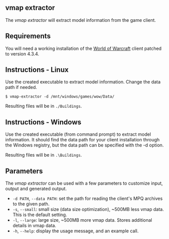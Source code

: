 ﻿vmap extractor
--------------
The *vmap extractor* will extract model information from the game client.

Requirements
------------
You will need a working installation of the [World of Warcraft][1] client patched
to version 4.3.4.

Instructions - Linux
--------------------
Use the created executable to extract model information. Change the data path if
needed.

    $ vmap-extractor -d /mnt/windows/games/wow/Data/

Resulting files will be in `./Buildings`.

Instructions - Windows
----------------------
Use the created executable (from command prompt) to extract model information.
It should find the data path for your client installation through the Windows
registry, but the data path can be specified with the -d option.

Resulting files will be in `.\Buildings`.

Parameters
----------
The *vmap extractor* can be used with a few parameters to customize input, output
and generated output.

* `-d PATH`, `--data PATH`: set the path for reading the client's MPQ archives to the given
  path.
* `-s`, `--small`: small size (data size optimization), ~500MB less vmap data. This is the
  default setting.
* `-l`, `--large`: large size, ~500MB more vmap data. Stores additional details in vmap data.
* `-h`, `--help`: display the usage message, and an example call.


[1]: http://blizzard.com/games/wow/ "World of Warcraft"

